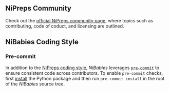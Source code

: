 ## NiPreps Community

Check out the [official NiPreps community page](https://www.nipreps.org/community/), where topics such as contributing, code of coduct, and licensing are outlined.


## NiBabies Coding Style

### Pre-commit

In addition to the [NiPreps coding style](https://www.nipreps.org/community/CONTRIBUTING/#nipreps-coding-style-guide), *NiBabies* leverages [`pre-commit`](https://pre-commit.com/#1-install-pre-commit) to ensure consistent code across contributors.
To enable `pre-commit` checks, first [install](https://pre-commit.com/#1-install-pre-commit) the Python package and then run `pre-commit install` in the root of the *NiBabies* source tree.
